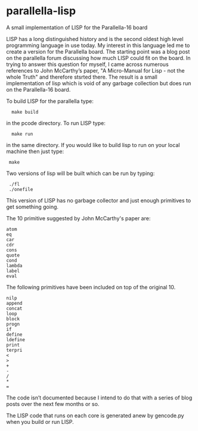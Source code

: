 # parallella-lisp
A small implementation of LISP for the Parallella-16 board

LISP has a long distinguished history and is the second oldest high level programming language in use today. My interest in this language led me to create a version for the Parallella board. The starting point was a blog post on the parallella forum discussing how much LISP could fit on the board. In trying to answer this question for myself, I came across numerous references to John McCarthy’s paper, "A Micro-Manual for Lisp - not the whole Truth" and therefore stsrted there. The result is a small implementation of lisp which is void of any garbage collection but does run on the Parallella-16 board. 

To build LISP for the parallella type:

      make build

in the pcode directory. To run LISP type:

      make run

in the same directory. If you would like to build lisp to run on your local machine then just type:

     make

Two versions of lisp will be built which can be run by typing:

     ./fl
     ./onefile

This version of LISP has no garbage collector and just enough primitives to get something going.

The 10 primitive suggested by John McCarthy's paper are:

	atom
	eq
	car
	cdr
	cons
	quote
	cond
	lambda
	label
	eval

The following primitives have been included on top of the original 10.

	nilp 
	append 
	concat 
	loop 
	block 
	progn 
	if 
	define 
	ldefine 
	print 
	terpri 
	< 
	> 
	+ 
	- 
	/ 
	* 
	=

The code isn’t documented because I intend to do that with a series of blog posts over the next few months or so.

The LISP code that runs on each core is generated anew by gencode.py when you build or run LISP.
